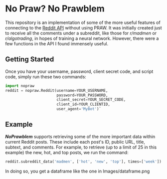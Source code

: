# No Praw? No Prawblem

This repository is an implementation of some of the more useful features of connecting to the [Reddit API](https://www.reddit.com/dev/api/) without using PRAW. It was initially created just to receive all the comments under a subreddit, like those for _r/madmen_ or _r/algotrading_, in hopes of training a neural network. However, there were a few functions in the API I found immensely useful.

## Getting Started

Once you have your username, password, client secret code, and script code, simply run these two commands:

```python
import nopraw 
reddit = nopraw.Reddit(username=YOUR_USERNAME,
                       password=YOUR_PASSWORD, 
                       client_secret=YOUR_SECRET_CODE, 
                       client_id=YOUR_CLIENTID, 
                       user_agent='MyBot')`
```

## Example
**_NoPrawblem_** supports retrieving some of the more important data within current Reddit posts. These include each post's ID, public URL, title, subtext, and comments. For example, to retrieve (up to a limit of 25 in this example) the new, hot, and top posts, we run the command:

```python
reddit.subreddit_data('madmen', ['hot', 'new', 'top'], times=['week'])
```

In doing so, you get a dataframe like the one in Images/dataframe.png

